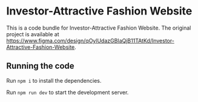 
  # Investor-Attractive Fashion Website

  This is a code bundle for Investor-Attractive Fashion Website. The original project is available at https://www.figma.com/design/qOylUdazGBIaQjB11TAtKd/Investor-Attractive-Fashion-Website.

  ## Running the code

  Run `npm i` to install the dependencies.

  Run `npm run dev` to start the development server.
  